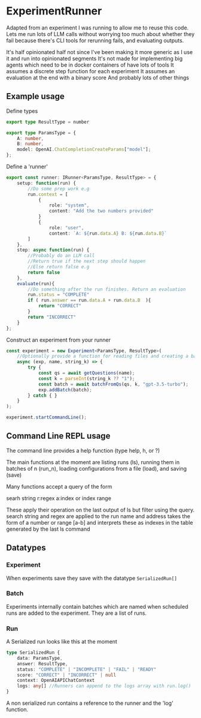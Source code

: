# ExperimentRunner

Adapted from an experiment I was running to allow me to reuse this code. Lets me run lots of LLM calls without
worrying too much about whether they fail because there's CLI tools for rerunning fails, and evaluating outputs. 

It's half opinionated half not since I've been making it more generic as I use it and run into opinionated segments
It's not made for implementing big agents which need to be in docker containers of have lots of tools
It assumes a discrete step function for each experiment
It assumes an evaluation at the end with a binary score
And probably lots of other things


## Example usage

Define types
```typescript
export type ResultType = number

export type ParamsType = {
    A: number,
    B: number,
    model: OpenAI.ChatCompletionCreateParams["model"];
};
```

Define a 'runner'
```typescript
export const runner: IRunner<ParamsType, ResultType> = {
    setup: function(run) {
        //Do some prep work e.g
        run.context = [
            {
                role: "system",
                content: "Add the two numbers provided"
            }
            {
                role: "user",
                content: `A: ${run.data.A} B: ${run.data.B}`
        ]
    },
    step: async function(run) {
        //Probably do an LLM call
        //Return true if the next step should happen
        //Else return false e.g
        return false
    },
    evaluate(run){
        //Do something after the run finishes. Return an evaluation
        run.status = "COMPLETE"
        if ( run.answer == run.data.A + run.data.B  ){
            return "CORRECT"
        }
        return "INCORRECT"
    }
};
```

Construct an experiment from your runner
```typescript
const experiment = new Experiment<ParamsType, ResultType>(
    //Optionally provide a function for reading files and creating a batch of runs
    async (exp, name, string_k) => {
        try {
            const qs = await getQuestions(name);
            const k = parseInt(string_k ?? "1");
            const batch = await batchFromQs(qs, k, "gpt-3.5-turbo");
            exp.addBatch(batch);
        } catch { }
    }
);

experiment.startCommandLine();
```

## Command Line REPL usage


The command line provides a help function (type help, h, or ?)

The main functions at the moment are listing runs (ls), running them in batches of n (run_n), loading configurations from a file
(load), and saving (save)

Many functions accept a query of the form

searh string
r:regex
a:index or index range

These apply their operation on the last output of ls but filter using the query. search string and regex are applied to the run name
and address takes the form of a number or range [a-b] and interprets these as indexes in the table generated by the last ls command

## Datatypes

### Experiment

When experiments save they save with the datatype `SerializedRun[]`

### Batch

Experiments internally contain batches which are named when scheduled
runs are added to the experiment. They are a list of runs.

### Run

A Serialized run looks like this at the moment

```typescript
type SerializedRun {
    data: ParamsType,
    answer: ResultType,
    status: "COMPLETE" | "INCOMPLETE" | "FAIL" | "READY"
    score: "CORRECT" | "INCORRECT" | null
    context: OpenAIAPIChatContext
    logs: any[] //Runners can append to the logs array with run.log()
}
```

A non serialized run contains a reference to the runner and the 'log' function.




